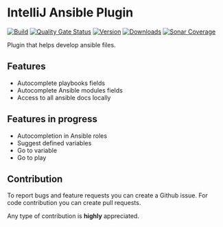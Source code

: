 # IntelliJ Ansible Plugin
[![Build](https://github.com/MSDehghan/AnsiblePlugin/workflows/Build/badge.svg)](https://github.com/MSDehghan/AnsiblePlugin/actions?query=workflow%3ABuild)
[![Quality Gate Status](https://sonarcloud.io/api/project_badges/measure?project=MSDehghan_AnsiblePlugin&metric=alert_status)](https://sonarcloud.io/dashboard?id=MSDehghan_AnsiblePlugin)
[![Version](https://img.shields.io/jetbrains/plugin/v/ir.msdehghan.plugins.ansible.svg)](https://plugins.jetbrains.com/plugin/14893-ansible)
[![Downloads](https://img.shields.io/jetbrains/plugin/d/ir.msdehghan.plugins.ansible.svg)](https://plugins.jetbrains.com/plugin/14893-ansible)
[![Sonar Coverage](https://img.shields.io/sonar/coverage/MSDehghan_AnsiblePlugin?server=https%3A%2F%2Fsonarcloud.io)](https://sonarcloud.io/dashboard?id=MSDehghan_AnsiblePlugin)

Plugin that helps develop ansible files.

## Features
* Autocomplete playbooks fields
* Autocomplete Ansible modules fields
* Access to all ansible docs locally

## Features in progress
* Autocompletion in Ansible roles
* Suggest defined variables
* Go to variable
* Go to play

## Contribution
To report bugs and feature requests you can create a Github issue. For code contribution you can create pull requests.

Any type of contribution is **highly** appreciated.
